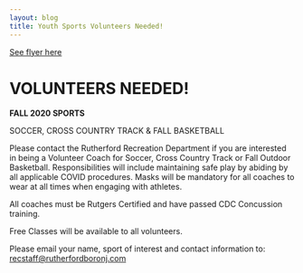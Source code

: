 ```yaml
---
layout: blog
title: Youth Sports Volunteers Needed!
---
```



[See flyer here](https://storage.googleapis.com/static.rutherford-nj.com/recreation/posts/Volunteers%20Needed.pdf)

# VOLUNTEERS NEEDED!

**FALL 2020 SPORTS**

SOCCER, CROSS COUNTRY TRACK & FALL BASKETBALL

Please contact the Rutherford Recreation Department if you are interested in being a Volunteer Coach for Soccer, Cross Country Track or Fall Outdoor Basketball. Responsibilities will include
maintaining safe play by abiding by all applicable COVID procedures. Masks will be mandatory for all coaches to wear at all times when engaging with athletes. 

All coaches must be Rutgers Certified and have passed CDC Concussion training. 

Free Classes will be available to all volunteers.

Please email your name, sport of interest and contact information
to: recstaff@rutherfordboronj.com
